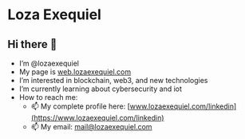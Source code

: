 # Loza Exequiel

## Hi there 👋
- I’m @lozaexequiel
- My page is [web.lozaexequiel.com](https://web.lozaexequiel.com)
- I’m interested in blockchain, web3, and new technologies
- I’m currently learning about cybersecurity and iot
- How to reach me:
  - 📫 My complete profile here: [www.lozaexequiel.com/linkedin](https://www.lozaexequiel.com/linkedin)
  - 📫 My email: mail@lozaexequiel.com
